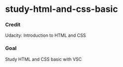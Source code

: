 # study-html-and-css-basic
### Credit
Udacity: Introduction to HTML and CSS
### Goal
Study HTML and CSS basic with VSC